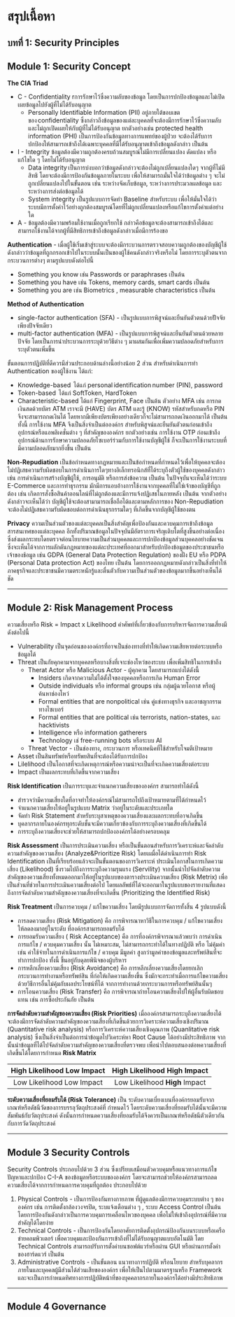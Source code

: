 # สรุปเนื้อหา
## บทที่  1: Security Principles
## Module 1: Security Concept 

**The CIA Triad**
* C - Confidentiality rการรักษาไว้ซึ่งความลับของข้อมูล โดยเป็นการปกป้องข้อมูลและไม่เปิดเผยข้อมูลไปยังผู้ที่ไม่ได้รับอนุญาต 
    - Personally Identifiable Information (PII) อยู่ภายใต้ขอบเขตของ confidentiality ซึ่งกล่าวถึงข้อมูลของแต่ละบุคคลที่จะต้องมีการรักษาไว้ซึ่งความลับและไม่ถูกเปิดเผยให้กับผู้ที่ไม่ได้รับอนุญาต ยกตัวอย่างเช่น protected health information (PHI) เป็นการป้องกันข้อมูลทางการแพทย์ของผู้ป่วย จะต้องได้รับการปกป้องให้สามารถเข้าถึงได้เฉพาะบุคคลที่มีได้รับอนุญาตเข้าถึงข้อมูลดังกล่าว เป็นต้น 
* I - Integrity ข้อมูลต้องมีความถูกต้องครบถ้วนสมบูรณ์ไม่มีการเปลี่ยนแปลง ดัดแปลง หรือแก้ไขใด ๆ โดยไม่ได้รับอนุญาต
    - Data integrity เป็นการบ่งบอกว่าข้อมูลดังกล่าวจะต้องไม่ถูกเปลี่ยนแปลงใดๆ จากผู้ที่ไม่มีสิทธิ โดยจะต้องมีการป้องกันข้อมูลภายในระบบ เพื่อให้สามารถมั่นใจได้ว่าข้อมูลต่าง ๆ จะไม่ถูกเปลี่ยนแปลงไปในขั้นตอน เช่น ระหว่างจัดเก็บข้อมูล, ระหว่างการประมวลผลข้อมูล และระหว่างการส่งต่อข้อมูลได้ 
    - System integrity เป็นรูปแบบการจัดทำ Baseline สำหรับระบบ เพื่อให้มั่นใจได้ว่าระบบมีการตั้งค่าไว้อย่างถูกต้องสมบูรณ์โดยที่ไม่ถูกเปลี่ยนแปลงหรือแก้ไขการตั้งค่าแต่อย่างใด 
* A - ข้อมูลต้องมีความพร้อมใช้งานเมื่อถูกเรียกใช้ กล่าวคือข้อมูลจะต้องสามารถเข้าถึงได้และสามารถใช้งานได้จากผู้ที่มีสิทธิการเข้าถึงข้อมูลดังกล่าวเมื่อมีการร้องขอ

**Authentication** - เมื่อผู้ใช้เริ่มเข้าสู่ระบบจะต้องมีกระบวนการตรวจสอบความถูกต้องของบัญชีผู้ใช้ดังกล่าวว่าข้อมูลที่ถูกกรอกเข้าไปในระบบนั้นเป็นของผู้ใช้คนดังกล่าวจริงหรือไม่ โดยการระบุตัวตนจากกระบวนการต่างๆ ตามรูปแบบดังต่อไปนี้
* Something you know เช่น Passwords or paraphrases เป็นต้น
* Something you have เช่น Tokens, memory cards, smart cards เป็นต้น
* Something you are เช่น Biometrics , measurable characteristics เป็นต้น

**Method of Authentication**
* single-factor authentication (SFA) - เป็นรูปแบบการพิสูจน์และยืนยันตัวตนด้วยปััจจัยเพียงปัจจัยเดียว 
* multi-factor authentication (MFA) - เป็นรูปแบบการพิสูจน์และยืนยันตัวตนด้วยหลายปัจจัย โดยเป็นการนำประบวนการระบุด้วยวิธีต่าง ๆ มาผสมกันเพื่อเพิ่มความปลอดภัยสำหรับการระบุตัวตนเพิ่มขึ้น

ขั้นตอนการปฏิบัติที่ดีควรมีส่วนประกอบด้านล่างนี้อย่างน้อย 2 ส่วน สำหรับดำเนินการทำ Authentication ของผู้ใช้งาน ได้แก่:
* Knowledge-based  ได้แก่ personal identification number (PIN), password 
* Token-based  ได้แก่ SoftToken, HardToken 
* Characteristic-based ได้แก่ Fingerprint, Face  เป็นต้น
ตัวอย่าง MFA เช่น การกดเงินสดด้วยบัตร ATM เราจะมี (HAVE) บัตร ATM และรู้ (KNOW) รหัสสำหรับกดหรือ PIN จึงจะสามารถกดเงินได้ โดยหากมีเพียงบัตรเพียงอย่างเดียวก็จะไม่สามารถกดเงินออกมาได้ เป็นต้น
ทั้งนี้ การใช้งาน MFA จึงเป็นสิ่งจำเป็นต่อองค์กร สำหรับพิสูจน์และยืนยันตัวตนก่อนเข้าถึงอุปกรณ์หรือแอพลิเคชั่นต่าง ๆ ที่สำคัญขององค์กร ยกตัวอย่างเช่น การใช้งาน OTP ก่อนเข้าถึงอุปกรณ์ด้านการรักษาความปลอดภัยไซเบอร์ร่วมกับการใช้งานบัญชีผู้ใช้ ก็จะเป็นการใช้งานระบบที่มีความปลอดภัยมากยิ่งขึ้น เป็นต้น

**Non-Repudiation** เป็นข้อกำหนดทางกฎหมายและเป็นข้อกำหนดที่กำหนดไว้เพื่อให้บุคคลจะต้องไม่ปฏิเสธความรับผิดชอบในการดำเนินการใดๆทางอิเล็กทรอนิกส์ที่ได้ระบุถึงตัวผู้ใช้ของบุคคลดังกล่าว เช่น การดำเนินการสร้างบัญชีผู้ใช้, การอนุมัติ หรือการส่งข้อความ เป็นต้น ในปัจจุบันจะเห็นได้ว่าระบบ E-Commerce และการทำธุรกรรม มักมีการแอบอ้างการใช้งานจากบุคคลที่ไม่ใช่เจ้าของบัญชีที่ถูกต้อง เช่น เกิดการสั่งซื้อสินค้าออนไลน์ที่ไม่ถูกต้องและมีการแจ้งปฏิเสธในภายหลัง เป็นต้น จากตัวอย่างดังกล่าวจะเห็นได้ว่า บัญชีผู้ใช้จะต้องสามามารถเชื่อถือได้และตามหลักการของ Non-Repudiation จะต้องไม่ปฏิเสธความรับผิดชอบต่อการดำเนินธุรกรรมใดๆ ที่เกิดขึ้นจากบัญชีผู้ใช้ของตน 

**Privacy**
ความเป็นส่วนตัวของแต่ละบุคคลเป็นสิ่งสำคัญเพื่อป้องกันและควบคุมการเข้าถึงข้อมูลสารสนเทศของแต่ละบุคคล อีกทั้งปริมาณข้อมูลในปัจจุบันมีอัตราการเจริญเติบโตที่สูงขึ้นอย่างต่อเนื่อง ซึ่งส่งผลกระทบโดยตรวจต่อนโยบายความเป็นส่วนบุคคลและการปกป้องข้อมูลส่วนบุคคลอย่างชัดเจน ซึ่งจะเห็นได้จากการผลักดันกฎหมายของแต่ละประเทศที่ออกมาสำหรับปกป้องข้อมูลของประชาชนหรือเจ้าของช้อมูล เช่น GDPA (General Data Protection Regulation) ของฝั่ง EU หรือ PDPA (Personal Data protection Act) ของไทย เป็นต้น โดยการออกกฎหมายดังกล่าวเป็นสิ่งที่ทำให้ภาคธุรกิจและประชาชนมีความตระหนักรู้และตื่นตัวกับความเป็นส่วนตัวของข้อมูลมากขึ้นอย่างเห็นได้ชัด 
___
## Module 2: Risk Management Process

ความเสี่ยงหรือ Risk = Impact x Likelihood
คำศัพท์ที่เกี่ยวข้องกับการบริหารจัดการความเสี่ยงมีดังต่อไปนี้ 
* Vulnerability เป็นจุดอ่อนขององค์กรที่อาจเป็นช่องทางที่ทำให้เกิดความเสียหายต่อระบบหรือข้อมูลได้ 
* Threat เป็นภัยคุกคามจากบุคคลหรือบางสิ่งที่เจาะช่องโหว่ของระบบ เพื่อเพิ่มสิทธิในการเข้าถึง
    * Therat Actor หรือ Malicious Actor  - ผู้คุกคาม โดยสามารถแบ่งได้ดังนี้
        * Insiders เกิดจากความไม่ได้ตั้งใจของบุคคลหรือการเกิด Human Error 
        * Outside individuals หรือ informal groups เช่น กลุ่มผู้ฉวยโอกาส หรือผู้ค้นหาช่องโหว่        
        * Formal entities that are nonpolitical เช่น คู่แข่งทางธุรกิจ และอาชญากรรมทางไซเบอร์
        * Formal entities that are political เช่น terrorists, nation-states, และ hacktivists
        * Intelligence หรือ information gatherers 
        * Technology เช่ free-running bots หรือระบบ AI 
    * Threat Vector - เป็นช่องทาง, กระบวนการ หรือเทคนิคที่ใช้สำหรับโจมตีเป้าหมาย 
* Asset เป็นสินทรัพย์หรือทรัพยสินที่จะต้องได้รับการปกป้อง
* Lilelihood เป็นโอกาสที่จะเกิดเหตุการณ์หรือความน่าจะเป็นที่จะเกิดความเสี่ยงต่อระบบ
* Impact เป็นผลกระทบที่เกิดขึ้นจากความเสี่ยง

**Risk Identification** 
เป็นการระบุและจำแนกความเสี่ยงขององค์กร สามารถทำได้ดังนี้
- สำรวจว่ามีความเสี่ยงใดที่อาจทำให้องค์กรณ์ไม่สามารถไปถึงเป้าหมายตามที่ได้กำหนดไว้
- จำแนกความเสี่ยงให้อยู่ในรูปแบบ Matrix ว่าอยู่ในระดับและประเภทใด
- จัดทำ Risk Statement สำหรับระบุสาเหตุของความเสี่ยงและผลกระทบที่อาจเกิดขึ้น
- บุคลากรภายในองค์กรทุกระดับชั้นจะมีความเกี่ยวข้องกับการระบุถึงความเสี่ยงที่เกิดขึ้นได้ 
- การระบุถึงความเสี่ยงจะช่วยให้สามารถปกป้ององค์กรได้อย่างครอบคลุม

**Risk Assessment**
เป็นการประเมินความเสี่ยง หรือเป็นขั้นตอนสำหรับการวิเคราะห์และจัดลำดับความสำคัญของความเสี่ยง (Analyze&Prioritize Risk) โดยเผมื่อได้ดำเนินการทำ Risk Identification เป็นที่เรียบร้อยแล้วจะเป็นขั้นตอนของการวิเคราะห์ ประเมินโอกาสในการเกิดความเสี่ยง (Likelihood) ซึ่งรวมไปถึงการระบุถึงความรุนแรง (Servility) จากนั้นนำไปจัดลำดับความสำคัญของความเสี่ยงทั้งหมดออกมาให้อยู่ในรูปแบบของตารางประเมินความเสี่ยง (Risk Metrix) เพื่อเป็นส่วนที่ช่วยในการประเมินความเสี่ยงต่อไป โดยผลลัพธ์ที่ได้จะออกมาในรูปแบบของรายงานที่แสดงถึงการจัดลำดับความสำคัญของความเสี่ยงที่จะเกิดขึ้น (Prioritizing the Identified Risk)

**Risk Treatment**
เป็นการควบคุม / แก้ไขความเสี่ยง โดยมีรูปแบบการจัดการทั้งสิ้น 4 รูปแบบดังนี้
- การลดความเสี่ยง (Risk Mitigation) คือ การพิจารณาหาวิธีในการควบคุม / แก้ไขความเสี่ยงให้ลดลงมาอยู่ในระดับ ที่องค์กรสามารถยอมรับได้
- การยอมรับความเสี่ยง ( Risk Acceptance) คือ การที่องค์กรพิจารณาแล้วพบว่า การดำเนินการแก้ไข / ควบคุมความเสี่ยง นั้น ไม่เหมาะสม, ไม่สามารถกระทำได้ในทางปฏิบัติ หรือ ไม่คุ้มค่า เช่น ค่าใช้จ่ายในการดำเนินการแก้ไข / ควบคุม มีมูลค่า สูงกว่ามูลค่าของข้อมูลและทรัพย์สินที่จะทำการปกป้อง ทั้งนี้ ขึ้นอยู่กับดุลยพินิจของผู้บริหาร
- การหลีกเลี่ยงความเสี่ยง (Risk Avoidance) คือ การหลีกเลี่ยงความเสี่ยงโดยยกเลิกกระบวนการทำงานหรือทรัพย์สิน ที่ก่อให้เกิดความเสี่ยงขึ้น ซึ่งมักจะกระทำเมื่อการแก้ไขความเสี่ยงด้วยวิธีการอื่นไม่คุ้มกับผลประโยชน์ที่ได้ จากการทำงานด้วยกระบวนการหรือทรัพย์สินนั้นๆ
- การโอนความเสี่ยง (Risk Transfer) คือ การพิจารณาถ่ายโอนความเสี่ยงไปให้ผู้อื่นรับผิดชอบแทน เช่น การซื้อประกันภัย เป็นต้น

**การจัดลำดับความสำคัญของความเสี่ยง (Risk Priorities)**
เมื่อองค์กรสามารถระบุถึงความเสี่ยงได้ จะต้องมีการจัดลำดับความสำคัญของความเสี่ยงที่เกิดขึ้นด้วยการวิเคราะห์ความเสี่ยงเชิงปริมาณ (Quantitative risk analysis) หรือการวิเคราะห์ความเสี่ยงเชิงคุณภาพ (Quanlitative risk analysis) ซึ่งเป็นสิ่งจำเป็นต่อการนำข้อมูลไปวิเคระห์หา Root Cause ได้อย่างมีประสิทธิภาพ จากนั้นนำข้อมูลที่ได้ไปจัดลำดับความสำคัญของความเสี่ยงที่ตรวจพบ เพื่อนำไปตอบสนองต่อหความเสี่ยงที่เกิดขึ้นได้โดยการกำหนด **Risk Matrix** 


| **High** Likelihood Low Impact | **High** Likelihood **High** Impact |
|:-----------------------------:|:------------------------------:|
 | Low Likelihood Low Impact  | Low Likelihood **High** Impact  |

**ระดับความเสี่ยงที่ยอมรับได้ (Risk Tolerance)** เป็น ระดับความเบี่ยงเบนที่องค์กรยอมรับจากเกณฑ์หรือดัชนีวัดของการบรรลุวัตถุประสงค์ที่ กำหนดไว้ โดยระดับความเสี่ยงที่ยอมรับได้นั้นจะมีความสัมพันธ์กับวัตถุประสงค์ ดังนั้นการกำหนดความเสี่ยงที่ยอมรับได้จึงควรเป็นเกณฑ์หรือดัชนีตัวเดียวกันกับการวัดวัตถุประสงค์ 

___
## Module 3 Security Controls

Security Controls ประกอบไปด้วย 3 ส่วน ซึ่งเปรียบเสมือนตัวควบคุมหรือแนวทางการแก้ไขปัญหาและปกป้อง C-I-A ของข้อมูลหรือระบบขององค์กร โดยจะสามารถช่วยให้องค์กรสามารถลดความเสี่ยงได้จากการกำหนดการควบคุมที่ถูกต้อง ประกอบไปด้วย 
1. Physical Controls - เป็นการป้องกันทางกายภาพ ที่ผู้ดูแลต้องมีการควบคุมระบบต่าง ๆ ขององค์กร เช่น การติดตั้งกล้องวงจรปิด, ระบแจ้งเตือนต่าง ๆ , ระบบ Access Control เป็นต้น โดยการป้องกันดังกล่าวเป็นการควบคุมการเคลื่อนไหวของบุคคล เพื่อไม่ให้เข้าถึงอุปกรณ์ที่มีความสำคัญได้โดยง่าย  
2. Technical Controls - เป็นการป้องกันโดยอาศัยการติดตั้งอุปกรณ์ป้องกันบนระบบหรือเครือข่ายคอมพิวเตอร์ เพื่อควบคุมและป้องกันการเข้าถึงที่ไม่ได้รับอนุญาตแบบอัตโนมัติ โดย Technical Controls สามารถปรับการตั้งค่าบนซอฟต์แวร์หรือผ่าน GUI หรือผ่านการตั้งค่าของฮาร์ดแวร์ เป็นต้น
3. Administrative Controls - เป็นขั้นตอน แนวทางการปฏิบัติ หรือนโยบาย สำหรับบุคลากรภายในและบุคคลผู้มีส่วนได้ส่วนเสียขององค์กร เพื่อให้เป็นไปตามมาตรฐานหรือ Framework และจะเป็นการกำหนดทิศทางการปฏิบัติหน้าที่ของบุคคลากรภายในองค์กรได้อย่างมีประสิทธิภาพ
___
## Module 4 Governance


